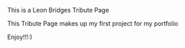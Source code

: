 This is a Leon Bridges Tribute Page

This Tribute Page makes up my first project for my portfolio

Enjoy!!!:)